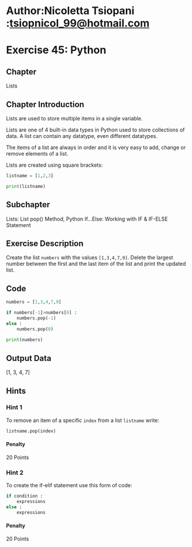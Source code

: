 # Author:Nicoletta Tsiopani :tsiopnicol_99@hotmail.com

# Exercise 45: Python

## Chapter
Lists

## Chapter Introduction
Lists are used to store multiple items in a single variable.

Lists are one of 4 built-in data types in Python used to store collections of data. A list can contain any datatype, even different datatypes.

The items of a list are always in order and it is very easy to add, change or remove elements of a list.

Lists are created using square brackets:

```python
listname = [1,2,3]

print(listname)
```

## Subchapter
Lists: List pop() Method, Python If...Else: Working with IF & IF-ELSE Statement

## Exercise Description
Create the list `numbers` with the values `[1,3,4,7,9]`. Delete the largest number between the first and the last item of the list and print the updated list.

## Code
```python
numbers = [1,3,4,7,9]

if numbers[-1]>numbers[0] :
    numbers.pop(-1)
else :
    numbers.pop(0)
    
print(numbers)  
```

## Output Data
[1, 3, 4, 7]

## Hints

### Hint 1

To remove an item of a specific `index` from a list `listname` write:

```python
listname.pop(index)
```

#### Penalty
20 Points


### Hint 2

To create the if-elif statement use this form of code:

```python
if condition :
	expressions
else :
	expressions
```

#### Penalty
20 Points


